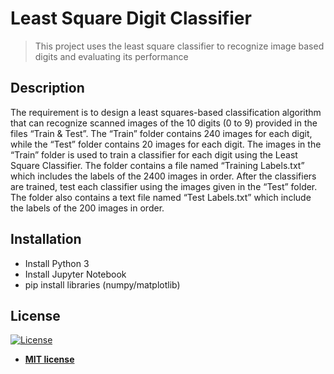 # Least Square Digit Classifier

> This project uses the least square classifier to recognize image based digits and evaluating its performance


## Description
The requirement is to design a least squares-based classification algorithm that can recognize scanned images of the 10 digits (0 to 9) provided in the files “Train & Test”. The “Train” folder contains 240 images for each digit, while the “Test” folder contains 20 images for each digit. The images in the
“Train” folder is used to train a classifier for each digit using the Least Square Classifier. The folder contains a file named “Training Labels.txt”
which includes the labels of the 2400 images in order. After the classifiers are trained, test each classifier using the images given in the “Test” folder. The folder also contains a text file named “Test Labels.txt” which include the labels of the 200 images in order.
## Installation
- Install Python 3
- Install Jupyter Notebook
- pip install libraries (numpy/matplotlib)
## License

[![License](http://img.shields.io/:license-mit-blue.svg?style=flat-square)](http://badges.mit-license.org)

- **[MIT license](http://opensource.org/licenses/mit-license.php)**
